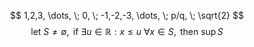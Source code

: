$$
1,2,3, \dots, \; 0, \; -1,-2,-3, \dots, \; p/q, \; \sqrt{2}
$$
$$
\text{ let } S \neq \emptyset, 
\text{ if } \exists u \in \mathbb{R} : x \leq u
\text{ } \forall x \in S, \text{ then } \sup S
$$

